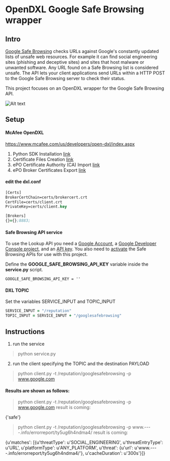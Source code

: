 # OpenDXL Google Safe Browsing wrapper


## Intro
[Google Safe Browsing](https://developers.google.com/safe-browsing/) checks URLs against Google's constantly updated lists of unsafe web resources. For example it can find social engineering sites (phishing and deceptive sites) and sites that host malware or unwanted software. Any URL found on a Safe Browsing list is considered unsafe.
The API lets your client applications send URLs within a HTTP POST to the Google Safe Browsing server to check their status. 

This project focuses on an OpenDXL wrapper for the Google Safe Browsing API.

![Alt text](https://cloud.githubusercontent.com/assets/24607076/24956848/7687e3ee-1f81-11e7-9b9a-2c3105532155.png "Structure")


## Setup

#### McAfee OpenDXL

https://www.mcafee.com/us/developers/open-dxl/index.aspx

1. Python SDK Installation [link](https://opendxl.github.io/opendxl-client-python/pydoc/installation.html)
2. Certificate Files Creation [link](https://opendxl.github.io/opendxl-client-python/pydoc/certcreation.html)
3. ePO Certificate Authority (CA) Import [link](https://opendxl.github.io/opendxl-client-python/pydoc/epocaimport.html)
4. ePO Broker Certificates Export  [link](https://opendxl.github.io/opendxl-client-python/pydoc/epobrokercertsexport.html)

#### edit the dxl.conf
```clj
[Certs]
BrokerCertChain=certs/brokercert.crt
CertFile=certs/client.crt
PrivateKey=certs/client.key

[Brokers]
{}={};8883;
```
#### Safe Browsing API service

To use the Lookup API you need a [Google Account](https://accounts.google.com/SignUp), a [Google Developer Console project](https://support.google.com/cloud/answer/6251787?hl=en), and an [API key](https://support.google.com/cloud/answer/6158862?hl=en&ref_topic=6262490). You also need to [activate](https://support.google.com/cloud/answer/6158841?hl=en) the Safe Browsing APIs for use with this project.


Define the **GOOGLE_SAFE_BROWSING_API_KEY** variable inside the **service.py** script.

```
GOOGLE_SAFE_BROWSING_API_KEY = ''
```
#### DXL TOPIC
Set the variables SERVICE_INPUT and TOPIC_INPUT
```clj
SERVICE_INPUT = "/reputation"
TOPIC_INPUT = SERVICE_INPUT + "/googlesafebrowsing"
```
  
## Instructions
 
1.  run the service
 
>python service.py


2.  run the client specifying the TOPIC and the destination PAYLOAD

>python client.py -t /reputation/googlesafebrowsing -p www.google.com

#### Results are shown as follows:

>python client.py -t /reputation/googlesafebrowsing -p www.google.com
result is coming:

{'safe'}


>python client.py -t /reputation/googlesafebrowsing -p www.----.info/errorreport/ty5ug6h4ndma4/
result is coming:

{u'matches': [{u'threatType': u'SOCIAL_ENGINEERING', u'threatEntryType': u'URL', u'platformType': u'ANY_PLATFORM', u'threat': {u'url': u'www.----.info/errorreport/ty5ug6h4ndma4/'}, u'cacheDuration': u'300s'}]}

